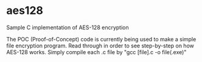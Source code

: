 # aes128
Sample C implementation of AES-128 encryption

The POC (Proof-of-Concept) code is currently being used to make a simple file encryption program. Read through in order to see step-by-step on how AES-128 works.
Simply compile each .c file by "gcc [file].c -o file(.exe)"
